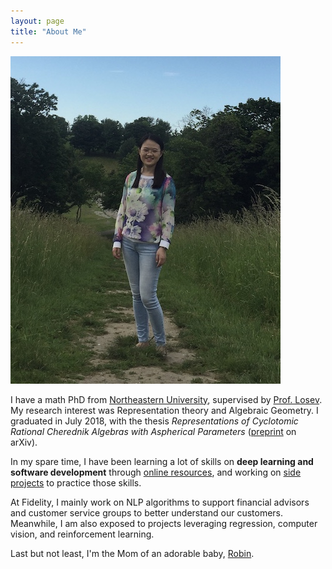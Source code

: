 ```yaml
---
layout: page
title: "About Me"
---
```

![](/data/photo.jpg)

I have a math PhD from [Northeastern University](https://cos.northeastern.edu/mathematics-3), supervised by [Prof. Losev](https://gauss.math.yale.edu/~il282/index.html). My research interest was Representation theory and Algebraic Geometry. I graduated in July 2018, with the thesis *Representations of Cyclotomic Rational Cherednik Algebras with Aspherical Parameters* ([preprint](https://arxiv.org/abs/1809.06724) on arXiv).

In my spare time, I have been learning a lot of skills on __deep learning and software development__ through [online resources](/resources.html), and working on [side projects](/projects.html) to practice those skills.

At Fidelity, I mainly work on NLP algorithms to support financial advisors and customer service groups to better understand our customers. Meanwhile, I am also exposed to projects leveraging regression, computer vision, and reinforcement learning.  

Last but not least, I'm the Mom of an adorable baby, [Robin](/data/robin.jpg). 
<!-- ### Footer
Last updated: Nov 2019 -->

